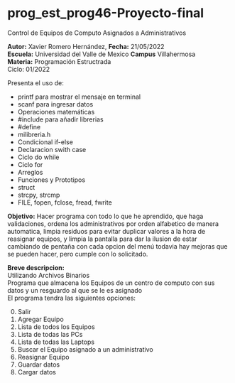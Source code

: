 # prog_est_prog46-Proyecto-final
Control de Equipos de Computo Asignados a Administrativos
<p><b>Autor:</b> Xavier Romero Hernández, <b>Fecha:</b> 21/05/2022 <br>
  <b>Escuela:</b> Universidad del Valle de Mexico <b>Campus</b> Villahermosa<br>
  <b>Materia:</b> Programación Estructrada<br>
Ciclo: 01/2022</p>

<p>
Presenta el uso de:
  <ul>
    <li>printf para mostrar el mensaje en terminal</li>
    <li>scanf para ingresar datos</li>
    <li>Operaciones matemáticas</li>
    <li>#include para añadir librerias</li>
    <li>#define</li>
    <li>milibreria.h</li>
    <li>Condicional if-else</li>
    <li>Declaracion swith case</li>
    <li>Ciclo do while</li>
    <li>Ciclo for</li>
    <li>Arreglos</li>
    <li>Funciones y Prototipos</li>
    <li>struct</li>
    <li>strcpy, strcmp</li>	
    <li>FILE, fopen, fclose, fread, fwrite</li>
  </ul>
</p>

<b>Objetivo:</b> Hacer programa con todo lo que he aprendido, que haga validaciones, ordena los administrativos por orden alfabetico de manera automatica, limpia residuos para evitar duplicar valores a la hora de reasignar equipos, y limpia la pantalla para dar la ilusion de estar cambiando de pentaña con cada opcion del menú todavia hay mejoras que se pueden hacer, pero cumple con lo solicitado.

<p><b>Breve descripcion:</b><br>
Utilizando Archivos Binarios<br>
	Programa que almacena los Equipos de un centro de computo con sus datos y un resguardo al que se le es asignado<br>
	El programa tendra las siguientes opciones:
  <ol start="0">
    <li>Salir</li>
    <li>Agregar Equipo</li>
    <li>Lista de todos los Equipos</li>
    <li>Lista de todas las PCs</li>
    <li>Lista de todas las Laptops</li>
    <li>Buscar el Equipo asignado a un administrativo</li>
    <li>Reasignar Equipo</li>
    <li>Guardar datos</li>
    <li>Cargar datos</li>
  </ol>
</p>
